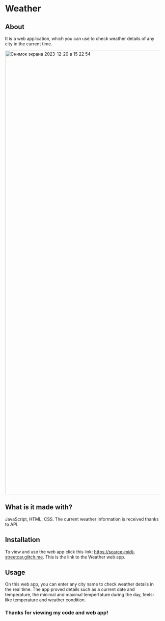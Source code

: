 # Weather
## About

It is a web application, which you can use to check weather details of any city in the current time.

<img width="1440" alt="Снимок экрана 2023-12-20 в 15 22 54" src="https://github.com/elvina-s/weather/assets/149134113/27f36cda-c6ae-479d-a592-1ea2ccb360f3">

## What is it made with?

JavaScript, HTML, CSS. The current weather information is received thanks to API.

## Installation

To view and use the web app click this link: https://scarce-midi-streetcar.glitch.me.
This is the link to the Weather web app.

## Usage

On this web app, you can enter any city name to check weather details in the real time. The app proved details such as a current date and temperature, the minimal and maximal tempertature during the day, feels-like temperature and weather condition. 


### Thanks for viewing my code and web app!
